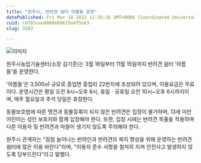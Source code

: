 ```yaml
---
title: "원주시, 반려견 쉼터 아름들 운영"
datePublished: Fri Mar 18 2022 11:35:16 GMT+0000 (Coordinated Universal Time)
cuid: cm703cwu0000e09k15u4f5ok3
slug: 3583

---
```



![이미지](https://cdn.hashnode.com/res/hashnode/image/upload/v1739254726165/c984f83e-1cb6-48a8-82ae-c870319c2a2f.jpeg)

원주시농업기술센터(소장 김기준)는 3월 16일부터 11월 15일까지 반려견 쉼터 '아름들'을 운영한다.

'아름들'은 3,500㎡ 규모로 흥업면 흥업리 22번지에 조성되어 있으며, 이용요금은 무료이다. 운영시간은 평일 오전 8시~오후 8시, 휴일ㆍ공휴일 오전 10시~오후 6시까지이며, 매주 월요일과 추석 당일은 휴장한다.

동물보호법에 따른 맹견과 동물등록이 되지 않은 반려견은 입장이 불가하며, 13세 미만 어린이는 성인 보호자와 함께 입장해야 한다. 또한, 입장 시에는 반려견 목줄을 착용하며 다른 이용자 및 반려견과 마찰이 생기지 않도록 주의해야 한다.

원주시 관계자는 "점점 늘어나는 반려인과 반려견의 복지 향상을 위해 운영하는 반려견 쉼터에 많은 이용 바란다"라며, "이용자 준수 사항을 철저히 지켜 안전사고 발생하지 않도록 당부드린다"라고 말했다.